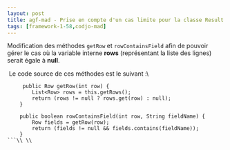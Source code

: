 ```yaml
---
layout: post
title: agf-mad - Prise en compte d'un cas limite pour la classe Result
tags: [framework-1-58,codjo-mad]
---
```

Modification des méthodes ```getRow``` et ```rowContainsField``` afin de pouvoir gérer le cas où la variable interne **rows** (représentant la liste des lignes) serait égale à **null**.

&nbsp;Le code source de ces méthodes est le suivant :\\
```
     public Row getRow(int row) {
        List<Row> rows = this.getRows();
        return (rows != null ? rows.get(row) : null);
    }

    public boolean rowContainsField(int row, String fieldName) {
        Row fields = getRow(row);
        return (fields != null && fields.contains(fieldName));
    }
```\\ \\